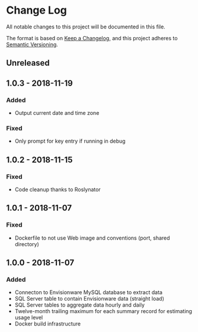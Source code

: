 # Change Log
All notable changes to this project will be documented in this file.

The format is based on [Keep a Changelog](https://keepachangelog.com/en/1.0.0/),
and this project adheres to [Semantic Versioning](https://semver.org/spec/v2.0.0.html).

## Unreleased

## 1.0.3 - 2018-11-19
### Added
- Output current date and time zone

### Fixed
- Only prompt for key entry if running in debug

## 1.0.2 - 2018-11-15
### Fixed
- Code cleanup thanks to Roslynator

## 1.0.1 - 2018-11-07
### Fixed
- Dockerfile to not use Web image and conventions (port, shared directory)

## 1.0.0 - 2018-11-07
### Added
- Connecton to Envisionware MySQL database to extract data
- SQL Server table to contain Envisionware data (straight load)
- SQL Server tables to aggregate data hourly and daily
- Twelve-month trailing maximum for each summary record for estimating usage level
- Docker build infrastructure
